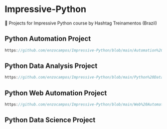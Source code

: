 # Impressive-Python
📗 Projects for Impressive Python course by Hashtag Treinamentos (Brazil)

## Python Automation Project
```javascript
https://github.com/enzocampos/Impressive-Python/blob/main/Automation%20of%20Systems%20and%20Processes%20with%20Python.py
```

## Python Data Analysis Project 
```javascript
https://github.com/enzocampos/Impressive-Python/blob/main/Python%20Data%20Analysis.py
```

## Python Web Automation Project
```javascript
https://github.com/enzocampos/Impressive-Python/blob/main/Web%20Automation%20and%20Information%20Search%20with%20Python.py
```

## Python Data Science Project
```javascript

```
